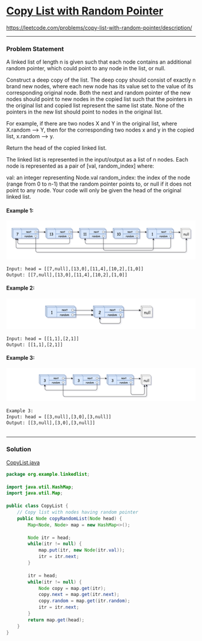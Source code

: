 # [Copy List with Random Pointer](https://leetcode.com/problems/copy-list-with-random-pointer/description/)
https://leetcode.com/problems/copy-list-with-random-pointer/description/
<hr />

### Problem Statement
A linked list of length n is given such that each node contains an additional random pointer, which could point to any node in the list, or null.

Construct a deep copy of the list. The deep copy should consist of exactly n brand new nodes, where each new node has its value set to the value of its corresponding original node. Both the next and random pointer of the new nodes should point to new nodes in the copied list such that the pointers in the original list and copied list represent the same list state. None of the pointers in the new list should point to nodes in the original list.

For example, if there are two nodes X and Y in the original list, where X.random --> Y, then for the corresponding two nodes x and y in the copied list, x.random --> y.

Return the head of the copied linked list.

The linked list is represented in the input/output as a list of n nodes. Each node is represented as a pair of [val, random_index] where:

val: an integer representing Node.val
random_index: the index of the node (range from 0 to n-1) that the random pointer points to, or null if it does not point to any node.
Your code will only be given the head of the original linked list.

#### Example 1:
![image](./copy-list1.png)
```
Input: head = [[7,null],[13,0],[11,4],[10,2],[1,0]]
Output: [[7,null],[13,0],[11,4],[10,2],[1,0]]

```
#### Example 2:
![image](./copy-list2.png)
```
Input: head = [[1,1],[2,1]]
Output: [[1,1],[2,1]]

```
#### Example 3:
![image](./copy-list3.png)
```
Example 3:
Input: head = [[3,null],[3,0],[3,null]]
Output: [[3,null],[3,0],[3,null]]
 
```

<hr />

### Solution

[CopyList.java](../../src/main/java/org/example/linkedlist/CopyList.java)

```java
package org.example.linkedlist;

import java.util.HashMap;
import java.util.Map;

public class CopyList {
    // Copy list with nodes having random pointer
    public Node copyRandomList(Node head) {
        Map<Node, Node> map = new HashMap<>();

        Node itr = head;
        while(itr != null) {
            map.put(itr, new Node(itr.val));
            itr = itr.next;
        }

        itr = head;
        while(itr != null) {
            Node copy = map.get(itr);
            copy.next = map.get(itr.next);
            copy.random = map.get(itr.random);
            itr = itr.next;
        }
        return map.get(head);
    }
}

```